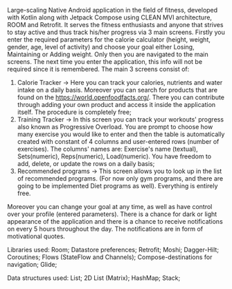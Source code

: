 Large-scaling Native Android application in the field of fitness, developed with Kotlin along with Jetpack Compose using CLEAN MVI architecture, ROOM and Retrofit.
It serves the fitness enthusiasts and anyone that strives to stay active and thus track his/her progress via 3 main screens. Firstly you enter the required parameters for the calorie calculator (height, weight, gender, age, level of activity) 
and choose your goal either Losing, Maintaining or Adding weight. Only then you are navigated to the main screens. The next time you enter the application, this info will not be required since it is remembered. The main 3 screens consist of:

1. Calorie Tracker -> Here you can track your calories, nutrients and water intake on a daily basis. Moreover you can search for products that are found on the https://world.openfoodfacts.org/. There you can contribute through
adding your own product and access it inside the application itself. The procedure is completely free;
2. Training Tracker -> In this screen you can track your workouts' progress also known as Progressive Overload. You are prompt to choose how many exercise you would like to enter and then the table is automatically created with constant of 4 columns
and user-entered rows (number of exercises). The columns' names are: Exercise's name (textual), Sets(numeric), Reps(numeric), Load(numeric). You have freedom to  add, delete, or update the rows on a daily basis;
3. Recommended programs -> This screen allows you to look up in the list of recommended programs. (For now only gym programs, and there are going to be implemented Diet programs as well). Everything is entirely free.

Moreover you can change your goal at any time, as well as have control over your profile (entered parameters). There is a chance for dark or light appearance of the application and there is a chance to receive notifications on every 5 hours throughout
the day. The notifications are in form of motivational quotes.

Libraries used:
Room;
Datastore preferences;
Retrofit;
Moshi;
Dagger-Hilt;
Coroutines;
Flows (StateFlow and Channels);
Compose-destinations for navigation;
Glide;

Data structures used:
List;
2D List (Matrix);
HashMap;
Stack;
